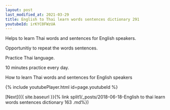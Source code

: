 ```yaml
---
layout: post
last_modified_at: 2021-03-29
title: English to Thai learn words sentences dictionary 291 
youtubeId: irKYC0FWzUA
---
```

 
 
Helps to learn Thai words and sentences for English speakers.

Opportunitiy to repeat the words sentences. 

Practice Thai language. 
 
10 minutes practice every day. 
 
How to learn Thai words and sentences for English speakers 
 
{% include youtubePlayer.html id=page.youtubeId %}
 
 
[Next]({{ site.baseurl }}{% link  split1/_posts/2018-06-18-English to thai learn words sentences dictionary 163 .md%})
 
